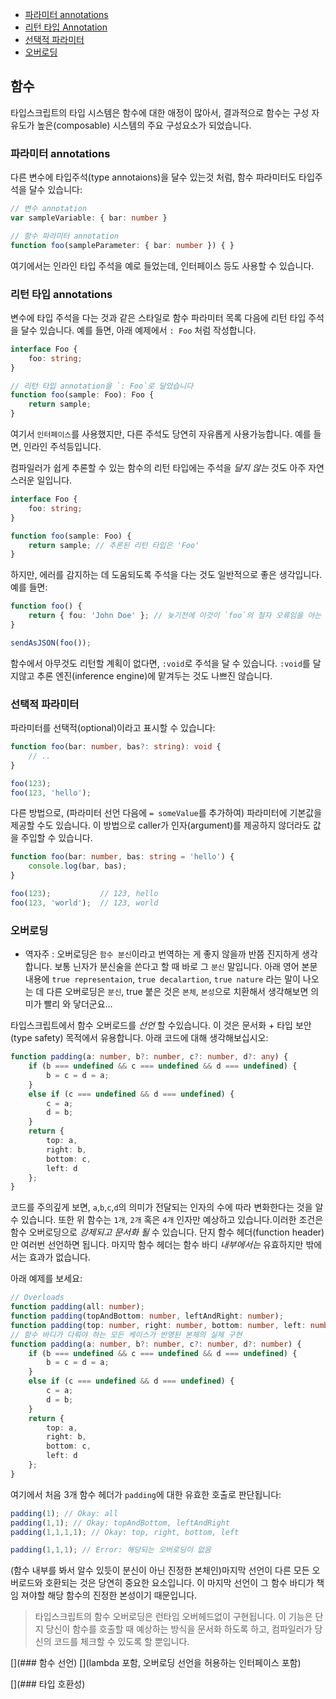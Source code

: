 * [파라미터 annotations](#파라미터-annotations)
* [리턴 타입 Annotation](#리턴-타입-annotation)
* [선택적 파라미터](#선택적-파라미터)
* [오버로딩](#오버로딩)

## 함수
타입스크립트의 타입 시스템은 함수에 대한 애정이 많아서, 결과적으로 함수는 구성 자유도가 높은(composable) 시스템의 주요 구성요소가 되었습니다.

### 파라미터 annotations
다른 변수에 타입주석(type annotaions)을 달수 있는것 처럼, 함수 파라미터도 타입주석을 달수 있습니다:

```ts
// 변수 annotation
var sampleVariable: { bar: number }

// 함수 파라미터 annotation
function foo(sampleParameter: { bar: number }) { }
```

여기에서는 인라인 타입 주석을 예로 들었는데, 인터페이스 등도 사용할 수 있습니다.

### 리턴 타입 annotations

변수에 타입 주석을 다는 것과 같은 스타일로 함수 파라미터 목록 다음에 리턴 타입 주석을 달수 있습니다. 예를 들면, 아래 예제에서 `: Foo` 처럼 작성합니다.

```ts
interface Foo {
    foo: string;
}

// 리턴 타입 annotation을 `: Foo`로 달았습니다
function foo(sample: Foo): Foo {
    return sample;
}
```

여기서 `인터페이스`를 사용했지만, 다른 주석도 당연히 자유롭게 사용가능합니다. 예를 들면, 인라인 주석등입니다.

컴파일러가 쉽게 추론할 수 있는 함수의 리턴 타입에는 주석을 *달지 않는* 것도 아주 자연스러운 일입니다. 

```ts
interface Foo {
    foo: string;
}

function foo(sample: Foo) {
    return sample; // 추론된 리턴 타입은 'Foo'
}
```

하지만, 에러를 감지하는 데 도움되도록 주석을 다는 것도 일반적으로 좋은 생각입니다. 예를 들면:


```ts
function foo() {
    return { fou: 'John Doe' }; // 늦기전에 이것이 `foo`의 철자 오류임을 아는 것은 매우 어렵습니다
}

sendAsJSON(foo());
```

함수에서 아무것도 리턴할 계획이 없다면, `:void`로 주석을 달 수 있습니다. `:void`를 달지않고 추론 엔진(inference engine)에 맡겨두는 것도 나쁘진 않습니다.

### 선택적 파라미터
파라미터를 선택적(optional)이라고 표시할 수 있습니다:

```ts
function foo(bar: number, bas?: string): void {
    // ..
}

foo(123);
foo(123, 'hello');
```

다른 방법으로, (파라미터 선언 다음에 `= someValue`를 추가하여) 파라미터에 기본값을 제공할 수도 있습니다. 이 방법으로 caller가 인자(argument)를 제공하지 않더라도 값을 주입할 수 있습니다. 

```ts
function foo(bar: number, bas: string = 'hello') {
    console.log(bar, bas);
}

foo(123);           // 123, hello
foo(123, 'world');  // 123, world
```

### 오버로딩
* 역자주 : 오버로딩은 `함수 분신`이라고 번역하는 게 좋지 않을까 반쯤 진지하게 생각합니다. 보통 닌자가 분신술을 쓴다고 할 때 바로 그 `분신` 말입니다. 아래 영어 본문 내용에 `true representaion`, `true decalartion`, `true nature` 라는 말이 나오는 데 다른 오버로딩은 `분신`, true 붙은 것은 `본체`, `본성`으로 치환해서 생각해보면 의미가 빨리 와 닿더군요... 

타입스크립트에서 함수 오버로드를 *선언* 할 수있습니다. 이 것은 문서화 + 타입 보안(type safety) 목적에서 유용합니다. 아래 코드에 대해 생각해보십시오: 

```ts
function padding(a: number, b?: number, c?: number, d?: any) {
    if (b === undefined && c === undefined && d === undefined) {
        b = c = d = a;
    }
    else if (c === undefined && d === undefined) {
        c = a;
        d = b;
    }
    return {
        top: a,
        right: b,
        bottom: c,
        left: d
    };
}
```


코드를 주의깊게 보면, `a`,`b`,`c`,`d`의 의미가 전달되는 인자의 수에 따라 변화한다는 것을 알수 있습니다. 또한 위 함수는 `1개`, `2개` 혹은 `4개` 인자만 예상하고 있습니다.이러한 조건은 함수 오버로딩으로 *강제되고 문서화 될* 수 있습니다. 단지 함수 헤더(function header)만 여러번 선언하면 됩니다. 마지막 함수 헤더는 함수 바디 *내부에서는* 유효하지만 밖에서는 효과가 없습니다.  

아래 예제를 보세요:

```ts
// Overloads
function padding(all: number);
function padding(topAndBottom: number, leftAndRight: number);
function padding(top: number, right: number, bottom: number, left: number);
// 함수 바디가 다뤄야 하는 모든 케이스가 반영된 본체의 실제 구현 
function padding(a: number, b?: number, c?: number, d?: number) {
    if (b === undefined && c === undefined && d === undefined) {
        b = c = d = a;
    }
    else if (c === undefined && d === undefined) {
        c = a;
        d = b;
    }
    return {
        top: a,
        right: b,
        bottom: c,
        left: d
    };
}
```

여기에서 처음 3개 함수 헤더가 `padding`에 대한 유효한 호출로 판단됩니다:

```ts
padding(1); // Okay: all
padding(1,1); // Okay: topAndBottom, leftAndRight
padding(1,1,1,1); // Okay: top, right, bottom, left

padding(1,1,1); // Error: 해당되는 오버로딩이 없음 
```

(함수 내부를 봐서 알수 있듯이 분신이 아닌 진정한 본체인)마지막 선언이 다른 모든 오버로드와 호환되는 것은 당연히 중요한 요소입니다. 이 마지막 선언이 그 함수 바디가 책임 져야할 해당 함수의 진정한 본성이기 때문입니다.

> 타입스크립트의 함수 오버로딩은 런타임 오버헤드없이 구현됩니다. 이 기능은 단지 당신이 함수를 호출할 때 예상하는 방식을 문서화 하도록 하고, 컴파일러가 당신의 코드를 체크할 수 있도록 할 뿐입니다.

[](### 함수 선언)
[](lambda 포함, 오버로딩 선언을 허용하는 인터페이스 포함)

[](### 타입 호환성)
